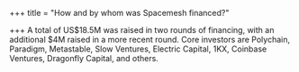 +++
title = "How and by whom was Spacemesh financed?"

+++
A total of US$18.5M was raised in two rounds of financing, with an additional $4M raised in a more recent round. Core investors are Polychain, Paradigm, Metastable, Slow Ventures, Electric Capital, 1KX, Coinbase Ventures, Dragonfly Capital, and others.